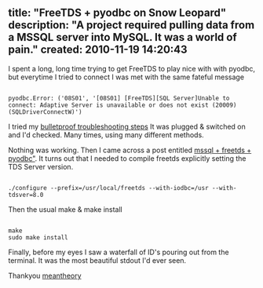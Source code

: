 title: "FreeTDS + pyodbc on Snow Leopard"
description: "A project required pulling data from a MSSQL server into MySQL. It was a world of pain."
created: 2010-11-19 14:20:43
---

I spent a long, long time trying to get FreeTDS to play nice with with pyodbc, but everytime I tried to connect I was met with the same fateful message

<code lang="python">
pyodbc.Error: ('08S01', '[08S01] [FreeTDS][SQL Server]Unable to connect: Adaptive Server is unavailable or does not exist (20009) (SQLDriverConnectW)')
</code>

I tried my [bulletproof troubleshooting steps](/posts/4-Bulletproof-Troubleshooting) It was plugged & switched on and I'd checked. Many times, using many different methods.

Nothing was working. Then I came across a post entitled [mssql + freetds + pyodbc"](http://meantheory.wordpress.com/2009/10/01/mssql-freetds-pyodbc-snow-leopard).  It turns out that I needed to compile freetds explicitly setting the TDS Server version. 

<code lang="bash">
./configure --prefix=/usr/local/freetds --with-iodbc=/usr --with-tdsver=8.0
</code>

Then the usual make & make install

<code lang="bash">
make
sudo make install
</code>

Finally, before my eyes I saw a waterfall of ID's pouring out from the terminal. It was the most beautiful stdout I'd ever seen.

Thankyou [meantheory](http://meantheory.wordpress.com/)

